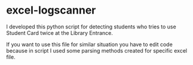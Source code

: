 # excel-logscanner
I developed this python script for detecting students who tries to use Student Card twice at the Library Entrance.

If you want to use this file for similar situation you have to edit code because in script I used some parsing methods created for specific excel file.
